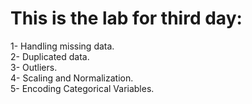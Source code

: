 # This is the lab for third day:
1- Handling missing data.<br />
2- Duplicated data.<br />
3- Outliers.<br />
4- Scaling and Normalization.<br />
5- Encoding Categorical Variables.<br />
